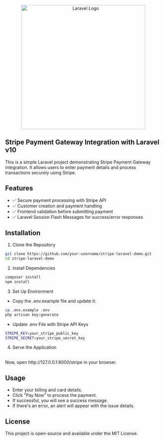 <p align="center">
    <a href="https://laravel.com" target="_blank">
        <img src="https://raw.githubusercontent.com/laravel/art/master/logo-lockup/5%20SVG/2%20CMYK/1%20Full%20Color/laravel-logolockup-cmyk-red.svg" width="400" alt="Laravel Logo">
    </a>
</p>

## Stripe Payment Gateway Integration with Laravel v10

This is a simple Laravel project demonstrating Stripe Payment Gateway integration. It allows users to enter payment details and process transactions securely using Stripe.


## Features

- ✅ Secure payment processing with Stripe API
- ✅ Customer creation and payment handling
- ✅ Frontend validation before submitting payment
- ✅ Laravel Session Flash Messages for success/error responses


## Installation

1. Clone the Repository

```bash
git clone https://github.com/your-username/stripe-laravel-demo.git
cd stripe-laravel-demo
```

2. Install Dependencies

```bash
composer install
npm install
```
3. Set Up Environment
  - Copy the .env.example file and update it:

```bash
cp .env.example .env
php artisan key:generate
```
  - Update .env File with Stripe API Keys

```bash
STRIPE_KEY=your_stripe_public_key
STRIPE_SECRET=your_stripe_secret_key
```

4. Serve the Application
<br/>
Now, open http://127.0.0.1:8000/stripe in your browser.


## Usage

- Enter your billing and card details.
- Click "Pay Now" to process the payment.
- If successful, you will see a success message.
- If there's an error, an alert will appear with the issue details.


## License

This project is open-source and available under the MIT License.
